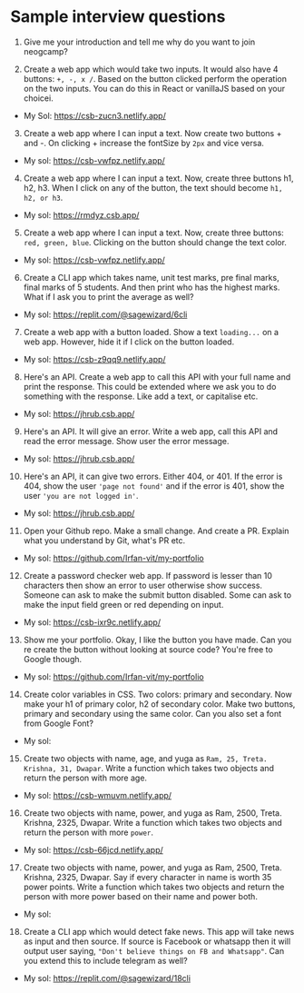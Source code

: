 # Sample interview questions
 
1. Give me your introduction and tell me why do you want to join neogcamp? 

2. Create a web app which would take two inputs. It would also have 4 buttons: `+, -, x /`. Based on the button clicked perform the operation on the two inputs. You can do this in React or vanillaJS based on your choicei.
- My Sol:  https://csb-zucn3.netlify.app/

3. Create a web app where I can input a text. Now create two buttons + and -. On clicking + increase the fontSize by `2px` and vice versa.
- My sol:  https://csb-vwfpz.netlify.app/

4. Create a web app where I can input a text. Now, create three buttons h1, h2, h3. When I click on any of the button, the text should become `h1, h2, or h3`.
- My sol:  https://rmdyz.csb.app/

5. Create a web app where I can input a text. Now, create three buttons: `red, green, blue`. Clicking on the button should change the text color.
- My sol:  https://csb-vwfpz.netlify.app/

6. Create a CLI app which takes name, unit test marks, pre final marks, final marks of 5 students. And then print who has the highest marks. What if I ask you to print the average as well?
- My sol:  https://replit.com/@sagewizard/6cli

7. Create a web app with a button loaded. Show a text `loading...` on a web app. However, hide it if I click on the button loaded.
- My sol:  https://csb-z9qq9.netlify.app/

8. Here's an API. Create a web app to call this API with your full name and print the response. This could be extended where we ask you to do something with the response. Like add a text, or capitalise etc.
- My sol:  https://jhrub.csb.app/

9. Here's an API. It will give an error. Write a web app, call this API and read the error message. Show user the error message.
- My sol:  https://jhrub.csb.app/

10. Here's an API, it can give two errors. Either 404, or 401. If the error is 404, show the user `'page not found'` and if the error is 401, show the user `'you are not logged in'`.
- My sol:  https://jhrub.csb.app/

11. Open your Github repo. Make a small change. And create a PR. Explain what you understand by Git, what's PR etc.
- My sol:  https://github.com/Irfan-vit/my-portfolio

12. Create a password checker web app. If password is lesser than 10 characters then show an error to user otherwise show success. 
Someone can ask to make the submit button disabled. Some can ask to make the input field green or red depending on input.
- My sol:  https://csb-ixr9c.netlify.app/

13. Show me your portfolio. Okay, I like the button you have made. Can you re create the button without looking at source code? You're free to Google though. 
- My sol:  https://github.com/Irfan-vit/my-portfolio

14. Create color variables in CSS. Two colors: primary and secondary. Now make your h1 of primary color, h2 of secondary color. Make two buttons, primary and secondary using the same color. Can you also set a font from Google Font?
- My sol:  

15. Create two objects with name, age, and yuga as `Ram, 25, Treta. Krishna, 31, Dwapar`. 
Write a function which takes two objects and return the person with more age.
- My sol:  https://csb-wmuvm.netlify.app/

16. Create two objects with name, power, and yuga as Ram, 2500, Treta. Krishna, 2325, Dwapar. Write a function which takes two objects and return the person with more `power`. 
- My sol:  https://csb-66jcd.netlify.app/

17. Create two objects with name, power, and yuga as Ram, 2500, Treta. Krishna, 2325, Dwapar. 
Say if every character in name is worth 35 power points.
Write a function which takes two objects and return the person with more power based on their name and power both.
- My sol:  

18. Create a CLI app which would detect fake news. This app will take news as input and then source. If source is Facebook or whatsapp then it will output user saying, `"Don't believe things on FB and Whatsapp"`. Can you extend this to include telegram as well?
- My sol:  https://replit.com/@sagewizard/18cli
